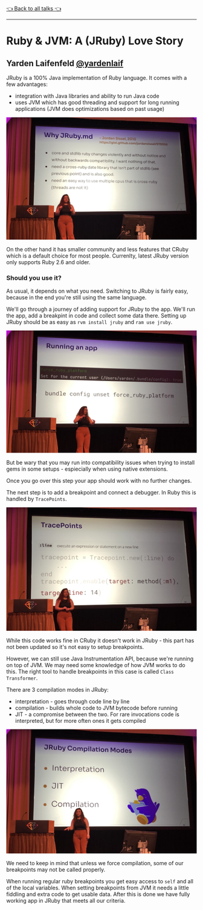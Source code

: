 [👈 Back to all talks 👈](../README.md)

---

# Ruby & JVM: A (JRuby) Love Story

## Yarden Laifenfeld [@yardenlaif](https://twitter.com/yardenlaif)

JRuby is a 100% Java implementation of Ruby language. It comes with a few advantages:

- integration with Java libraries and ability to run Java code
- uses JVM which has good threading and support for long running applications (JVM does optimizations based on past usage)

![IMG_1295](media/IMG_1295.jpg)

On the other hand it has smaller community and less features that CRuby which is a default choice for most people. Currenlty, latest JRuby version only supports Ruby 2.6 and older.

### Should you use it?

As usual, it depends on what you need. Switching to JRuby is fairly easy, because in the end you're still using the same language.

We'll go through a journey of adding support for JRuby to the app. We'll run the app, add a breakpint in code and collect some data there. Setting up JRuby should be as easy as `rvm install jruby` and `ram use jruby`.

![IMG_1296](media/IMG_1296.jpg)

But be wary that you may run into compatibility issues when trying to install gems in some setups - espiecially when using native extensions.

Once you go over this step your app should work with no further changes.

The next step is to add a breakpoint and connect a debugger. In Ruby this is handled by `TracePoints`.

![IMG_1298](media/IMG_1298.jpg)

While this code works fine in CRuby it doesn't work in JRuby - this part has not been updated so it's not easy to setup breakpoints.

However, we can still use Java Instrumentation API, because we're running on top of JVM. We may need some knowledge of how JVM works to do this. The right tool to handle breakpoints in this case is called `Class Transformer`.

There are 3 compilation modes in JRuby:

- interpretation - goes through code line by line
- compilation - builds whole code to JVM bytecode before running
- JIT - a compromise between the two. For rare invocations code is interpreted, but for more often ones it gets compiled

![IMG_1299](media/IMG_1299.jpg)

We need to keep in mind that unless we force compilation, some of our breakpoints may not be called properly.

When running regular ruby breakpoints you get easy access to `self` and all of the local variables. When setting breakpoints from JVM it needs a little fiddling and extra code to get usable data. After this is done we have fully working app in JRuby that meets all our criteria.
